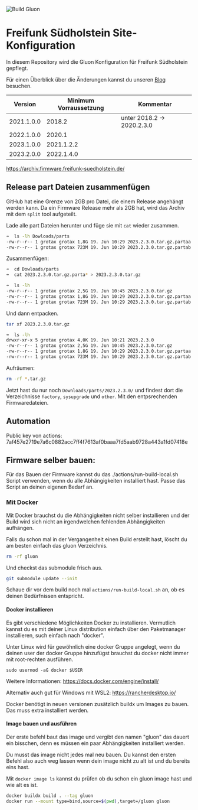 ![Build Gluon](https://github.com/ffsh/site/workflows/Build%20Gluon/badge.svg)

# Freifunk Südholstein Site-Konfiguration

In diesem Repository wird die Gluon Konfiguration für Freifunk Südholstein gepflegt.

Für einen Überblick über die Änderungen kannst du unseren [Blog](https://freifunk-suedholstein.de) besuchen.

| Version    | Minimum Vorraussetzung | Kommentar                  |
|------------|------------------------|----------------------------|
| 2021.1.0.0 | 2018.2                 | unter 2018.2 -> 2020.2.3.0 |
| 2022.1.0.0 | 2020.1                 |                            |
| 2023.1.0.0 | 2021.1.2.2             |                            |
| 2023.2.0.0 | 2022.1.4.0             |                            |

https://archiv.firmware.freifunk-suedholstein.de/

## Release part Dateien zusammenfügen
GitHub hat eine Grenze von 2GB pro Datei, die einem Release angehängt werden kann.
Da ein Firmware Release mehr als 2GB hat, wird das Archiv mit dem `split` tool aufgeteilt.

Lade alle part Dateien herunter und füge sie mit `cat` wieder zusammen.

```bash
➜  ls -lh Dowloads/parts
-rw-r--r-- 1 grotax grotax 1,8G 19. Jun 10:29 2023.2.3.0.tar.gz.partaa
-rw-r--r-- 1 grotax grotax 723M 19. Jun 10:29 2023.2.3.0.tar.gz.partab
```

Zusammenfügen:

```bash
➜  cd Dowloads/parts
➜  cat 2023.2.3.0.tar.gz.parta* > 2023.2.3.0.tar.gz
```

```bash
➜  ls -lh
-rw-r--r-- 1 grotax grotax 2,5G 19. Jun 10:45 2023.2.3.0.tar.gz
-rw-r--r-- 1 grotax grotax 1,8G 19. Jun 10:29 2023.2.3.0.tar.gz.partaa
-rw-r--r-- 1 grotax grotax 723M 19. Jun 10:29 2023.2.3.0.tar.gz.partab
```

Und dann entpacken.

```bash
tar xf 2023.2.3.0.tar.gz
```

```bash
➜  ls -lh
drwxr-xr-x 5 grotax grotax 4,0K 19. Jun 10:21 2023.2.3.0
-rw-r--r-- 1 grotax grotax 2,5G 19. Jun 10:45 2023.2.3.0.tar.gz
-rw-r--r-- 1 grotax grotax 1,8G 19. Jun 10:29 2023.2.3.0.tar.gz.partaa
-rw-r--r-- 1 grotax grotax 723M 19. Jun 10:29 2023.2.3.0.tar.gz.partab
```

Aufräumen:

```bash
rm -rf *.tar.gz
```

Jetzt hast du nur noch `Downloads/parts/2023.2.3.0/` und findest dort die Verzeichnisse `factory`, `sysupgrade` und `other`. Mit den entpsrechenden Firmwaredateien.

## Automation
Public key von actions: 7af457e2719e7a6c0882acc7ff4f7613af0baaa7fd5aab9728a443a1fd07418e

## Firmware selber bauen:

Für das Bauen der Firmware kannst du das ./actions/run-build-local.sh Script verwenden, wenn du alle Abhängigkeiten installiert hast.
Passe das Script an deinen eigenen Bedarf an.

### Mit Docker

Mit Docker brauchst du die Abhängigkeiten nicht selber installieren und der Build wird sich nicht an irgendwelchen fehlenden Abhängigkeiten aufhängen.

Falls du schon mal in der Vergangenheit einen Build erstellt hast, löscht du am besten einfach das gluon Verzeichnis.
```bash
rm -rf gluon
```
Und checkst das submodule frisch aus.

```bash
git submodule update --init
```
Schaue dir vor dem build noch mal `actions/run-build-local.sh` an, ob es deinen Bedürfnissen entspricht.

#### Docker installieren
Es gibt verschiedene Möglichkeiten Docker zu installieren.
Vermutlich kannst du es mit deiner Linux distribution einfach über den Paketmanager installieren, such einfach nach "docker".

Unter Linux wird für gewöhnlich eine docker Gruppe angelegt, wenn du deinen user der docker Gruppe hinzufügst brauchst du docker nicht immer mit root-rechten ausführen.

`sudo usermod -aG docker $USER`

Weitere Informationen: https://docs.docker.com/engine/install/

Alternativ auch gut für Windows mit WSL2: https://rancherdesktop.io/

Docker benötigt in neuen versionen zusätzlich buildx um Images zu bauen.
Das muss extra installiert werden.


#### Image bauen und ausführen

Der erste befehl baut das image und vergibt den namen "gluon" das dauert ein bisschen, denn es müssen ein paar Abhängigkeiten installiert werden.

Du musst das image nicht jedes mal neu bauen. Du kannst den ersten Befehl also auch weg lassen wenn dein image nicht zu alt ist und du bereits eins hast.

Mit `docker image ls` kannst du prüfen ob du schon ein gluon image hast und wie alt es ist.

```bash
docker buildx build . --tag gluon
docker run --mount type=bind,source=$(pwd),target=/gluon gluon
```
